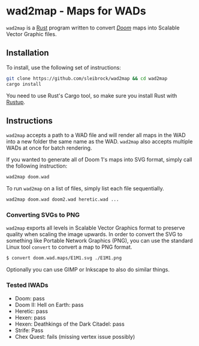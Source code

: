 # wad2map - Maps for WADs

`wad2map` is a [Rust](https://rust-lang.org/) program written to convert *[Doom](https://en.wikipedia.org/wiki/Doom_(1993_video_game))* maps into Scalable Vector Graphic files.


## Installation

To install, use the following set of instructions:
```bash
git clone https://github.com/sleibrock/wad2map && cd wad2map
cargo install
```

You need to use Rust's Cargo tool, so make sure you install Rust with [Rustup](https://www.rustup.rs/).

## Instructions

`wad2map` accepts a path to a WAD file and will render all maps in the WAD into a new folder the same name as the WAD. `wad2map` also accepts multiple WADs at once for batch rendering. 

If you wanted to generate all of Doom 1's maps into SVG format, simply call the following instruction:
```bash
wad2map doom.wad
```

To run `wad2map` on a list of files, simply list each file sequentially.
```bash
wad2map doom.wad doom2.wad heretic.wad ...
```

### Converting SVGs to PNG

`wad2map` exports all levels in Scalable Vector Graphics format to preserve quality when scaling the image upwards. In order to convert the SVG to something like Portable Network Graphics (PNG), you can use the standard Linux tool `convert` to convert a map to PNG format.

```bash
$ convert doom.wad.maps/E1M1.svg ./E1M1.png
```

Optionally you can use GIMP or Inkscape to also do similar things.


### Tested IWADs

* Doom: pass
* Doom II: Hell on Earth: pass
* Heretic: pass
* Hexen: pass
* Hexen: Deathkings of the Dark Citadel: pass
* Strife: Pass
* Chex Quest: fails (missing vertex issue possibly)

